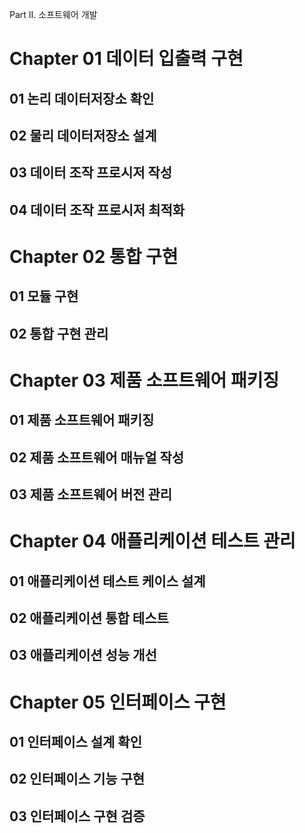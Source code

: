  Part Ⅱ. 소프트웨어 개발
# Chapter 01 데이터 입출력 구현
## 01 논리 데이터저장소 확인
## 02 물리 데이터저장소 설계
## 03 데이터 조작 프로시저 작성
## 04 데이터 조작 프로시저 최적화

# Chapter 02 통합 구현
## 01 모듈 구현
## 02 통합 구현 관리

# Chapter 03 제품 소프트웨어 패키징
## 01 제품 소프트웨어 패키징
## 02 제품 소프트웨어 매뉴얼 작성
## 03 제품 소프트웨어 버전 관리


# Chapter 04 애플리케이션 테스트 관리
## 01 애플리케이션 테스트 케이스 설계
## 02 애플리케이션 통합 테스트
## 03 애플리케이션 성능 개선

# Chapter 05 인터페이스 구현
## 01 인터페이스 설계 확인
## 02 인터페이스 기능 구현
## 03 인터페이스 구현 검증
